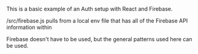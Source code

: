 This is a basic example of an Auth setup with React and Firebase.

/src/firebase.js pulls from a local env file that has all of the Firebase API information within

Firebase doesn't have to be used, but the general patterns used here can be used.

